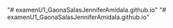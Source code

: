 "# examenU1_GaonaSalasJenniferAmidala.github.io" 
"# examenU1_GaonaSalasJenniferAmidala.github.io" 
